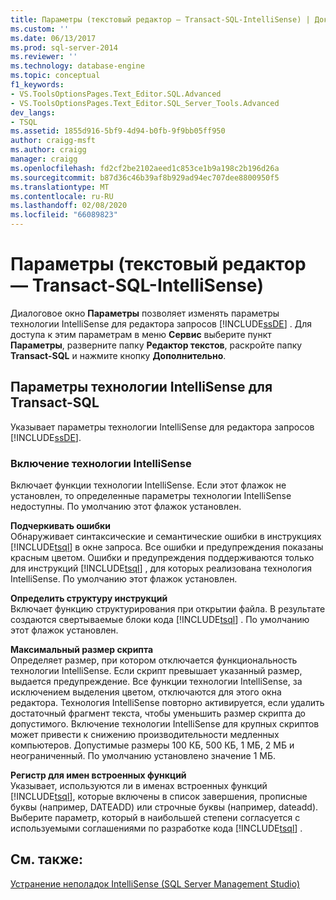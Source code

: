 ```yaml
---
title: Параметры (текстовый редактор — Transact-SQL-IntelliSense) | Документация Майкрософт
ms.custom: ''
ms.date: 06/13/2017
ms.prod: sql-server-2014
ms.reviewer: ''
ms.technology: database-engine
ms.topic: conceptual
f1_keywords:
- VS.ToolsOptionsPages.Text_Editor.SQL.Advanced
- VS.ToolsOptionsPages.Text_Editor.SQL_Server_Tools.Advanced
dev_langs:
- TSQL
ms.assetid: 1855d916-5bf9-4d94-b0fb-9f9bb05ff950
author: craigg-msft
ms.author: craigg
manager: craigg
ms.openlocfilehash: fd2cf2be2102aeed1c853ce1b9a198c2b196d26a
ms.sourcegitcommit: b87d36c46b39af8b929ad94ec707dee8800950f5
ms.translationtype: MT
ms.contentlocale: ru-RU
ms.lasthandoff: 02/08/2020
ms.locfileid: "66089823"
---
```

# <a name="options-text-editor-transact-sql-intellisense"></a>Параметры (текстовый редактор — Transact-SQL-IntelliSense)
  Диалоговое окно **Параметры** позволяет изменять параметры технологии IntelliSense для редактора запросов [!INCLUDE[ssDE](../includes/ssde-md.md)] . Для доступа к этим параметрам в меню **Сервис** выберите пункт **Параметры**, разверните папку **Редактор текстов**, раскройте папку **Transact-SQL** и нажмите кнопку **Дополнительно**.  
  
## <a name="transact-sql-intellisense-settings"></a>Параметры технологии IntelliSense для Transact-SQL  
 Указывает параметры технологии IntelliSense для редактора запросов [!INCLUDE[ssDE](../includes/ssde-md.md)].  
  
### <a name="enable-intellisense"></a>Включение технологии IntelliSense  
 Включает функции технологии IntelliSense. Если этот флажок не установлен, то определенные параметры технологии IntelliSense недоступны. По умолчанию этот флажок установлен.  
  
 **Подчеркивать ошибки**  
 Обнаруживает синтаксические и семантические ошибки в инструкциях [!INCLUDE[tsql](../includes/tsql-md.md)] в окне запроса. Все ошибки и предупреждения показаны красным цветом. Ошибки и предупреждения поддерживаются только для инструкций [!INCLUDE[tsql](../includes/tsql-md.md)] , для которых реализована технология IntelliSense. По умолчанию этот флажок установлен.  
  
 **Определить структуру инструкций**  
 Включает функцию структурирования при открытии файла. В результате создаются свертываемые блоки кода [!INCLUDE[tsql](../includes/tsql-md.md)] . По умолчанию этот флажок установлен.  
  
 **Максимальный размер скрипта**  
 Определяет размер, при котором отключается функциональность технологии IntelliSense. Если скрипт превышает указанный размер, выдается предупреждение. Все функции технологии IntelliSense, за исключением выделения цветом, отключаются для этого окна редактора. Технология IntelliSense повторно активируется, если удалить достаточный фрагмент текста, чтобы уменьшить размер скрипта до допустимого. Включение технологии IntelliSense для крупных скриптов может привести к снижению производительности медленных компьютеров. Допустимые размеры 100 КБ, 500 КБ, 1 МБ, 2 МБ и неограниченный. По умолчанию установлено значение 1 МБ.  
  
 **Регистр для имен встроенных функций**  
 Указывает, используются ли в именах встроенных функций [!INCLUDE[tsql](../includes/tsql-md.md)], которые включены в список завершения, прописные буквы (например, DATEADD) или строчные буквы (например, dateadd). Выберите параметр, который в наибольшей степени согласуется с используемыми соглашениями по разработке кода [!INCLUDE[tsql](../includes/tsql-md.md)] .  
  
## <a name="see-also"></a>См. также:  
 [Устранение неполадок IntelliSense &#40;SQL Server Management Studio&#41;](../relational-databases/scripting/troubleshooting-intellisense.md)  
  
  
